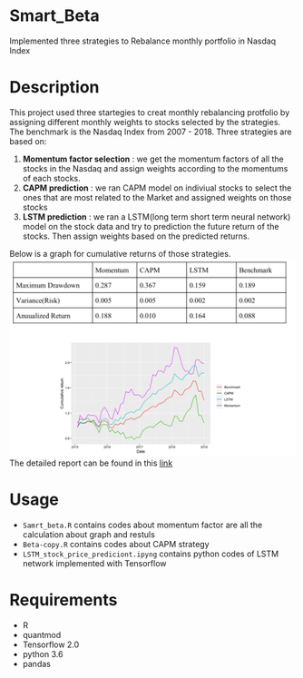 # Smart_Beta
Implemented three strategies to Rebalance monthly portfolio in Nasdaq Index

# Description
This project used three startegies to creat monthly rebalancing protfolio by assigning different monthly weights to stocks selected by the strategies. The benchmark is the Nasdaq Index from 2007 - 2018. Three strategies are based on:

1. __Momentum factor selection__ : we get the momentum factors of all the stocks in the Nasdaq and assign weights according to the momentums of each stocks.
2. __CAPM prediction__ : we ran CAPM model on indiviual stocks to select the ones that are most related to the Market and assigned weights on those stocks
3. __LSTM prediction__ : we ran a LSTM(long term short term neural network) model on the stock data and try to prediction the future return of the stocks. Then assign weights based on the predicted returns.

Below is a graph for cumulative returns of those strategies.
![results](https://github.com/yeungsl/Smart_Beta/blob/master/results.png)
The detailed report can be found in this [link](https://drive.google.com/file/d/1av_TdTz6Q1Fd3Cv25wKCEthJWZV4uJKa/view?usp=sharing)

# Usage

* `Samrt_beta.R` contains codes about momentum factor are all the calculation about graph and restuls
* `Beta-copy.R` contains codes about CAPM strategy
* `LSTM_stock_price_prediciont.ipyng` contains python codes of LSTM network implemented with Tensorflow

# Requirements

* R
* quantmod
* Tensorflow 2.0
* python 3.6
* pandas
